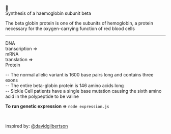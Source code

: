 🧬<br>
Synthesis of a haemoglobin subunit beta

The beta globin protein is one of the subunits of hemoglobin, a protein necessary for the oxygen-carrying function of red blood cells

<hr>

DNA<br>
transcription =><br>
mRNA<br>
translation =><br>
Protein

-- The normal allelic variant is 1600 base pairs long and contains three exons<br>
-- The entire beta-globin protein is 146 amino acids long<br>
-- Sickle Cell patients have a single base mutation causing the sixth amino acid in the polypeptide to be valine

**To run genetic expression =>**
`node expression.js`

<br>

inspired by: <a href="https://github.com/davidgilbertson" target="_blank">@davidgilbertson</a>

